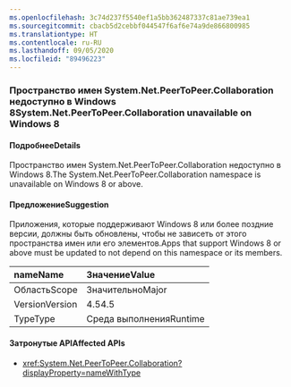 ```yaml
---
ms.openlocfilehash: 3c74d237f5540ef1a5bb362487337c81ae739ea1
ms.sourcegitcommit: cbacb5d2cebbf044547f6af6e74a9de866800985
ms.translationtype: HT
ms.contentlocale: ru-RU
ms.lasthandoff: 09/05/2020
ms.locfileid: "89496223"
---
```

### <a name="systemnetpeertopeercollaboration-unavailable-on-windows-8"></a><span data-ttu-id="e3f45-101">Пространство имен System.Net.PeerToPeer.Collaboration недоступно в Windows 8</span><span class="sxs-lookup"><span data-stu-id="e3f45-101">System.Net.PeerToPeer.Collaboration unavailable on Windows 8</span></span>

#### <a name="details"></a><span data-ttu-id="e3f45-102">Подробнее</span><span class="sxs-lookup"><span data-stu-id="e3f45-102">Details</span></span>

<span data-ttu-id="e3f45-103">Пространство имен System.Net.PeerToPeer.Collaboration недоступно в Windows 8.</span><span class="sxs-lookup"><span data-stu-id="e3f45-103">The System.Net.PeerToPeer.Collaboration namespace is unavailable on Windows 8 or above.</span></span>

#### <a name="suggestion"></a><span data-ttu-id="e3f45-104">Предложение</span><span class="sxs-lookup"><span data-stu-id="e3f45-104">Suggestion</span></span>

<span data-ttu-id="e3f45-105">Приложения, которые поддерживают Windows 8 или более поздние версии, должны быть обновлены, чтобы не зависеть от этого пространства имен или его элементов.</span><span class="sxs-lookup"><span data-stu-id="e3f45-105">Apps that support Windows 8 or above must be updated to not depend on this namespace or its members.</span></span>

| <span data-ttu-id="e3f45-106">name</span><span class="sxs-lookup"><span data-stu-id="e3f45-106">Name</span></span>    | <span data-ttu-id="e3f45-107">Значение</span><span class="sxs-lookup"><span data-stu-id="e3f45-107">Value</span></span>       |
|:--------|:------------|
| <span data-ttu-id="e3f45-108">Область</span><span class="sxs-lookup"><span data-stu-id="e3f45-108">Scope</span></span>   |<span data-ttu-id="e3f45-109">Значительно</span><span class="sxs-lookup"><span data-stu-id="e3f45-109">Major</span></span>|
|<span data-ttu-id="e3f45-110">Version</span><span class="sxs-lookup"><span data-stu-id="e3f45-110">Version</span></span>|<span data-ttu-id="e3f45-111">4.5</span><span class="sxs-lookup"><span data-stu-id="e3f45-111">4.5</span></span>|
|<span data-ttu-id="e3f45-112">Type</span><span class="sxs-lookup"><span data-stu-id="e3f45-112">Type</span></span>|<span data-ttu-id="e3f45-113">Среда выполнения</span><span class="sxs-lookup"><span data-stu-id="e3f45-113">Runtime</span></span>|

#### <a name="affected-apis"></a><span data-ttu-id="e3f45-114">Затронутые API</span><span class="sxs-lookup"><span data-stu-id="e3f45-114">Affected APIs</span></span>

- <xref:System.Net.PeerToPeer.Collaboration?displayProperty=nameWithType>

<!--

#### Affected APIs

- `N:System.Net.PeerToPeer.Collaboration`

-->
